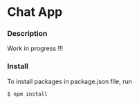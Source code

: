 # Chat App

### Description
Work in progress !!!

### Install
To install packages in package.json file, run

	$ npm install 